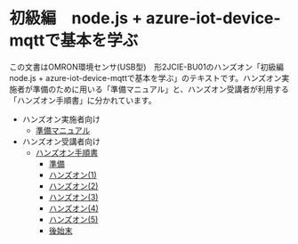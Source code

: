 # 初級編　node.js + azure-iot-device-mqttで基本を学ぶ

この文書はOMRON環境センサ(USB型)　形2JCIE-BU01のハンズオン「初級編　node.js + azure-iot-device-mqttで基本を学ぶ」のテキストです。ハンズオン実施者が準備のために用いる「準備マニュアル」と、ハンズオン受講者が利用する「ハンズオン手順書」に分かれています。

- ハンズオン実施者向け
  - [準備マニュアル](preparation/README.md)
- ハンズオン受講者向け
  - [ハンズオン手順書](handson/README.md)
    - [準備](handson/README.md#S-0)
    - [ハンズオン(1)](handson/1.md)
    - [ハンズオン(2)](handson/2.md)
    - [ハンズオン(3)](handson/3.md)
    - [ハンズオン(4)](handson/4.md)
    - [ハンズオン(5)](handson/5.md)
    - [後始末](handson/cleanup.md)
